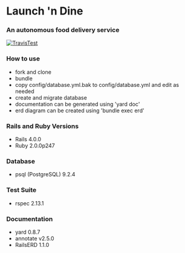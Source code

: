 # Launch 'n Dine
### An autonomous food delivery service
[![TravisTest](https://travis-ci.org/Lowest0ne/launch_n_dine.png)](https://travis-ci.org/Lowest0ne/launch_n_dine.png)
### How to use
* fork and clone
* bundle
* copy config/database.yml.bak to config/database.yml and edit as needed
* create and migrate database
* documentation can be generated using 'yard doc'
* erd diagram can be created using 'bundle exec erd'
### Rails and Ruby Versions
* Rails 4.0.0
* Ruby 2.0.0p247
### Database
* psql (PostgreSQL) 9.2.4
### Test Suite
* rspec 2.13.1
### Documentation
* yard 0.8.7
* annotate v2.5.0
* RailsERD 1.1.0
